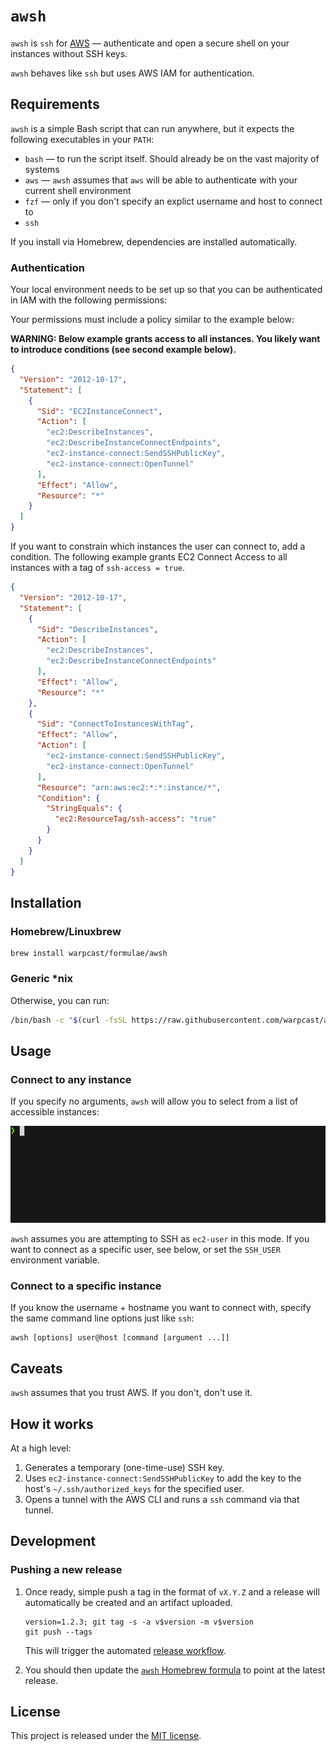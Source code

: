 # `awsh`

`awsh` is `ssh` for [AWS](https://aws.amazon.com/) — authenticate and open a secure shell on your instances without SSH keys.

`awsh` behaves like `ssh` but uses AWS IAM for authentication.

## Requirements

`awsh` is a simple Bash script that can run anywhere, but it expects the following executables in your `PATH`:

- `bash` — to run the script itself. Should already be on the vast majority of systems
- `aws` — `awsh` assumes that `aws` will be able to authenticate with your current shell environment
- `fzf` —  only if you don't specify an explict username and host to connect to
- `ssh`

If you install via Homebrew, dependencies are installed automatically.

### Authentication

Your local environment needs to be set up so that you can be authenticated in IAM with the following permissions:

Your permissions must include a policy similar to the example below:

**WARNING: Below example grants access to all instances. You likely want to introduce conditions (see second example below).**

```json
{
  "Version": "2012-10-17",
  "Statement": [
    {
      "Sid": "EC2InstanceConnect",
      "Action": [
        "ec2:DescribeInstances",
        "ec2:DescribeInstanceConnectEndpoints",
        "ec2-instance-connect:SendSSHPublicKey",
        "ec2-instance-connect:OpenTunnel"
      ],
      "Effect": "Allow",
      "Resource": "*"
    }
  ]
}
```

If you want to constrain which instances the user can connect to, add a condition.
The following example grants EC2 Connect Access to all instances with a tag of `ssh-access = true`.

```json
{
  "Version": "2012-10-17",
  "Statement": [
    {
      "Sid": "DescribeInstances",
      "Action": [
        "ec2:DescribeInstances",
        "ec2:DescribeInstanceConnectEndpoints"
      ],
      "Effect": "Allow",
      "Resource": "*"
    },
    {
      "Sid": "ConnectToInstancesWithTag",
      "Effect": "Allow",
      "Action": [
        "ec2-instance-connect:SendSSHPublicKey",
        "ec2-instance-connect:OpenTunnel"
      ],
      "Resource": "arn:aws:ec2:*:*:instance/*",
      "Condition": {
        "StringEquals": {
          "ec2:ResourceTag/ssh-access": "true"
        }
      }
    }
  ]
}
```

## Installation

### Homebrew/Linuxbrew
```
brew install warpcast/formulae/awsh
```

### Generic *nix

Otherwise, you can run:
```bash
/bin/bash -c "$(curl -fsSL https://raw.githubusercontent.com/warpcast/awsh/refs/heads/main/install.sh)"
```

## Usage

### Connect to any instance

If you specify no arguments, `awsh` will allow you to select from a list of accessible instances:

![awsh demo](demo.gif)

`awsh` assumes you are attempting to SSH as `ec2-user` in this mode. If you want to connect as a specific user, see below, or set the `SSH_USER` environment variable.

### Connect to a specific instance

If you know the username + hostname you want to connect with, specify the same command line options just like `ssh`:

```
awsh [options] user@host [command [argument ...]]
```

## Caveats

`awsh` assumes that you trust AWS. If you don't, don't use it.

## How it works

At a high level:

1. Generates a temporary (one-time-use) SSH key.
2. Uses `ec2-instance-connect:SendSSHPublicKey` to add the key to the host's `~/.ssh/authorized_keys` for the specified user.
3. Opens a tunnel with the AWS CLI and runs a `ssh` command via that tunnel.

## Development

### Pushing a new release

1. Once ready, simple push a tag in the format of `vX.Y.Z` and a release will automatically be created and an artifact uploaded.
   ```
   version=1.2.3; git tag -s -a v$version -m v$version
   git push --tags
   ```
   This will trigger the automated [release workflow](https://github.com/warpcast/awsh/actions/workflows/release.yml).

2. You should then update the [`awsh` Homebrew formula](https://github.com/warpcast/homebrew-formulae/blob/main/awsh.rb) to point at the latest release.

## License

This project is released under the [MIT license](LICENSE).
